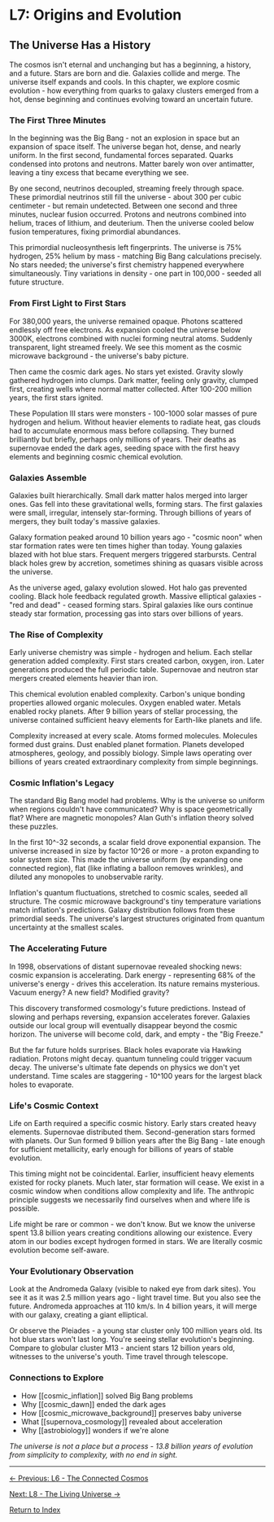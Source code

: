 # L7: Origins and Evolution

## The Universe Has a History

The cosmos isn't eternal and unchanging but has a beginning, a history, and a future. Stars are born and die. Galaxies collide and merge. The universe itself expands and cools. In this chapter, we explore cosmic evolution - how everything from quarks to galaxy clusters emerged from a hot, dense beginning and continues evolving toward an uncertain future.

### The First Three Minutes

In the beginning was the Big Bang - not an explosion in space but an expansion of space itself. The universe began hot, dense, and nearly uniform. In the first second, fundamental forces separated. Quarks condensed into protons and neutrons. Matter barely won over antimatter, leaving a tiny excess that became everything we see.

By one second, neutrinos decoupled, streaming freely through space. These primordial neutrinos still fill the universe - about 300 per cubic centimeter - but remain undetected. Between one second and three minutes, nuclear fusion occurred. Protons and neutrons combined into helium, traces of lithium, and deuterium. Then the universe cooled below fusion temperatures, fixing primordial abundances.

This primordial nucleosynthesis left fingerprints. The universe is 75% hydrogen, 25% helium by mass - matching Big Bang calculations precisely. No stars needed; the universe's first chemistry happened everywhere simultaneously. Tiny variations in density - one part in 100,000 - seeded all future structure.

### From First Light to First Stars

For 380,000 years, the universe remained opaque. Photons scattered endlessly off free electrons. As expansion cooled the universe below 3000K, electrons combined with nuclei forming neutral atoms. Suddenly transparent, light streamed freely. We see this moment as the cosmic microwave background - the universe's baby picture.

Then came the cosmic dark ages. No stars yet existed. Gravity slowly gathered hydrogen into clumps. Dark matter, feeling only gravity, clumped first, creating wells where normal matter collected. After 100-200 million years, the first stars ignited.

These Population III stars were monsters - 100-1000 solar masses of pure hydrogen and helium. Without heavier elements to radiate heat, gas clouds had to accumulate enormous mass before collapsing. They burned brilliantly but briefly, perhaps only millions of years. Their deaths as supernovae ended the dark ages, seeding space with the first heavy elements and beginning cosmic chemical evolution.

### Galaxies Assemble

Galaxies built hierarchically. Small dark matter halos merged into larger ones. Gas fell into these gravitational wells, forming stars. The first galaxies were small, irregular, intensely star-forming. Through billions of years of mergers, they built today's massive galaxies.

Galaxy formation peaked around 10 billion years ago - "cosmic noon" when star formation rates were ten times higher than today. Young galaxies blazed with hot blue stars. Frequent mergers triggered starbursts. Central black holes grew by accretion, sometimes shining as quasars visible across the universe.

As the universe aged, galaxy evolution slowed. Hot halo gas prevented cooling. Black hole feedback regulated growth. Massive elliptical galaxies - "red and dead" - ceased forming stars. Spiral galaxies like ours continue steady star formation, processing gas into stars over billions of years.

### The Rise of Complexity

Early universe chemistry was simple - hydrogen and helium. Each stellar generation added complexity. First stars created carbon, oxygen, iron. Later generations produced the full periodic table. Supernovae and neutron star mergers created elements heavier than iron.

This chemical evolution enabled complexity. Carbon's unique bonding properties allowed organic molecules. Oxygen enabled water. Metals enabled rocky planets. After 9 billion years of stellar processing, the universe contained sufficient heavy elements for Earth-like planets and life.

Complexity increased at every scale. Atoms formed molecules. Molecules formed dust grains. Dust enabled planet formation. Planets developed atmospheres, geology, and possibly biology. Simple laws operating over billions of years created extraordinary complexity from simple beginnings.

### Cosmic Inflation's Legacy

The standard Big Bang model had problems. Why is the universe so uniform when regions couldn't have communicated? Why is space geometrically flat? Where are magnetic monopoles? Alan Guth's inflation theory solved these puzzles.

In the first 10^-32 seconds, a scalar field drove exponential expansion. The universe increased in size by factor 10^26 or more - a proton expanding to solar system size. This made the universe uniform (by expanding one connected region), flat (like inflating a balloon removes wrinkles), and diluted any monopoles to unobservable rarity.

Inflation's quantum fluctuations, stretched to cosmic scales, seeded all structure. The cosmic microwave background's tiny temperature variations match inflation's predictions. Galaxy distribution follows from these primordial seeds. The universe's largest structures originated from quantum uncertainty at the smallest scales.

### The Accelerating Future

In 1998, observations of distant supernovae revealed shocking news: cosmic expansion is accelerating. Dark energy - representing 68% of the universe's energy - drives this acceleration. Its nature remains mysterious. Vacuum energy? A new field? Modified gravity?

This discovery transformed cosmology's future predictions. Instead of slowing and perhaps reversing, expansion accelerates forever. Galaxies outside our local group will eventually disappear beyond the cosmic horizon. The universe will become cold, dark, and empty - the "Big Freeze."

But the far future holds surprises. Black holes evaporate via Hawking radiation. Protons might decay. quantum tunneling could trigger vacuum decay. The universe's ultimate fate depends on physics we don't yet understand. Time scales are staggering - 10^100 years for the largest black holes to evaporate.

### Life's Cosmic Context

Life on Earth required a specific cosmic history. Early stars created heavy elements. Supernovae distributed them. Second-generation stars formed with planets. Our Sun formed 9 billion years after the Big Bang - late enough for sufficient metallicity, early enough for billions of years of stable evolution.

This timing might not be coincidental. Earlier, insufficient heavy elements existed for rocky planets. Much later, star formation will cease. We exist in a cosmic window when conditions allow complexity and life. The anthropic principle suggests we necessarily find ourselves when and where life is possible.

Life might be rare or common - we don't know. But we know the universe spent 13.8 billion years creating conditions allowing our existence. Every atom in our bodies except hydrogen formed in stars. We are literally cosmic evolution become self-aware.

### Your Evolutionary Observation

Look at the Andromeda Galaxy (visible to naked eye from dark sites). You see it as it was 2.5 million years ago - light travel time. But you also see the future. Andromeda approaches at 110 km/s. In 4 billion years, it will merge with our galaxy, creating a giant elliptical.

Or observe the Pleiades - a young star cluster only 100 million years old. Its hot blue stars won't last long. You're seeing stellar evolution's beginning. Compare to globular cluster M13 - ancient stars 12 billion years old, witnesses to the universe's youth. Time travel through telescope.

### Connections to Explore

- How [[cosmic_inflation]] solved Big Bang problems
- Why [[cosmic_dawn]] ended the dark ages
- How [[cosmic_microwave_background]] preserves baby universe
- What [[supernova_cosmology]] revealed about acceleration
- Why [[astrobiology]] wonders if we're alone

*The universe is not a place but a process - 13.8 billion years of evolution from simplicity to complexity, with no end in sight.*

---

[← Previous: L6 - The Connected Cosmos](L6_The_Connected_Cosmos.md)

[Next: L8 - The Living Universe →](L8_The_Living_Universe.md)

[Return to Index](HA_Astronomy_Index.md)